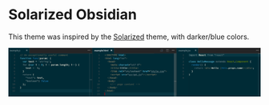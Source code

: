 # Solarized Obsidian

This theme was inspired by the [Solarized](https://github.com/altercation/solarized) theme, with darker/blue colors. 

![](https://raw.githubusercontent.com/superzadeh/theme-solarized-obsidian/master/preview.PNG)